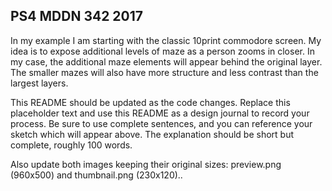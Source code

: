 ## PS4 MDDN 342 2017

In my example I am starting with the classic 10print commodore
screen. My idea is to expose additional levels of maze as
a person zooms in closer. In my case, the additional maze
elements will appear behind the original layer. The smaller
mazes will also have more structure and less contrast than
the largest layers.

This README should be updated as the code changes. Replace
this placeholder text and use this
README as a design journal to record your process.
Be sure to use complete sentences,
and you can reference your sketch which will appear above.
The explanation should be short but complete, roughly 100 words.

Also update both images keeping their original sizes:
preview.png (960x500) and thumbnail.png (230x120)..